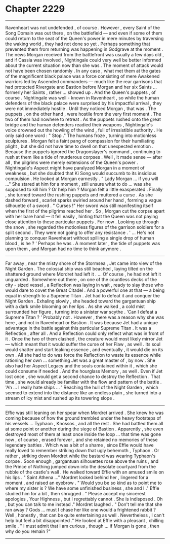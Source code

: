 
# Chapter 2229


---

Ravenheart was not undefended , of course .
However , every Saint of the Song Domain was out there , on the battlefield — and even if some of them could return to the seat of the Queen's power in mere minutes by traversing the waking world , they had not done so yet .
Perhaps something that prevented them from returning was happening in Godgrave at the moment . The news Morgan received from the battlefront was usually a few days old , and if Cassia was involved , Nightingale could very well be better informed about the current situation now than she was .
The moment of attack would not have been chosen randomly .
In any case , what met them at the gates of the magnificent black palace was a force consisting of mere Awakened warriors led by Ascended commanders — much like the rear garrisons that had protected Rivergate and Bastion before Morgan and her six Saints … formerly her Saints , rather … showed up .
And the Queen's puppets , of course .
Nightingale was well - known in Ravenheart , so while the human defenders of the black palace were surprised by his impactful arrival , they were not immediately hostile .
Until they noticed Morgan , that was .
The puppets , on the other hand , were hostile from the very first moment .
The two of them had nowhere to retreat .
As the puppets rushed onto the great bridge and the human defenders readied their weapons , Nightingale's voice drowned out the howling of the wind , full of irresistible authority .
He only said one word :
" Stop ."
The humans froze , turning into motionless sculptures . Morgan felt a faint pang of compassion for their humiliating plight , but she did not have time to dwell on that unexpected emotion .
Because the puppets ignored the Dragonslayer's command , continuing to rush at them like a tide of murderous corpses . Well , it made sense — after all , the pilgrims were merely extensions of the Queen's power . Nightingale's Aspect might have paralyzed Morgan in a moment of weakness , but she doubted that Ki Song would succumb to its insidious compulsion .
He looked at Morgan earnestly .
" Lady Morgan ... if you will …"
She stared at him for a moment , still unsure what to do … was she supposed to kill him ? Or help him ?
Morgan felt a little exasperated .
Finally , she turned toward the rushing puppets and muttered a curse . As she dashed forward , scarlet sparks swirled around her hand , forming a vague silhouette of a sword .
" Curses !"
Her sword was still manifesting itself when the first of the pilgrims reached her . So , Morgan cut the corpse apart with her bare hand — it fell easily , hinting that the Queen was not paying close attention to these particular puppets .
For now .
Looking up through the snow , she regarded the motionless figures of the garrison soldiers for a split second . They were not going to offer any resistance .
' ... He's not planning to conquer Ravenheart without spilling a single drop of human blood , is he ? '
Perhaps he was .
A moment later , the tide of puppets was upon them , and Morgan had no time to think anymore .
***
Far away , near the misty shore of the Stormsea , Jet came into view of the Night Garden .
The colossal ship was still beached , laying tilted on the shattered ground where Mordret had left it .
… Of course , he had not left it unguarded .
Somewhere out there , on one of the countless decks of the city - sized vessel , a Reflection was laying in wait , ready to slay those who would dare to covet the Great Citadel . And a powerful one at that — a being equal in strength to a Supreme Titan .
Jet had to defeat it and conquer the Night Garden .
Exhaling slowly , she headed toward the gargantuan ship with a dark smile blooming on her lips . As she walked , a cold mist surrounded her figure , turning into a sinister war scythe .
'Can I defeat a Supreme Titan ? '
Probably not . However , there was a reason why she was here , and not in Ravenheart or Bastion .
It was because Jet had a unique advantage in the battle against this particular
Supreme Titan . It was a Reflection , after all .
And a Reflection could only reflect what was in front of it .
Once the two of them clashed , the creature would most likely mirror Jet — which meant that it would suffer the curse of her Flaw , as well . Its soul would shatter and start leaking essence , and eventually , it would die on its own . All she had to do was force the Reflection to waste its essence while rationing her own ... something Jet was a great master of , by now .
She also had her Aspect Legacy and the souls contained within it , which she could consume if needed .
And the hourglass Memory , as well .
Even if Jet lost once , she would get a second chance to destroy the Reflection . That time , she would already be familiar with the flow and pattern of the battle .
'Ah … I really hate ships … '
Reaching the hull of the Night Garden , which seemed to extend into the distance like an endless plain , she turned into a stream of icy mist and rushed up its towering slope .
***
Effie was still leaning on her spear when Mordret arrived . She knew he was coming because of how the ground trembled under the heavy footsteps of his vessels … Typhaon , Knossos , and all the rest .
She had battled them all at some point or another during the siege of Bastion . Apparently , she even destroyed most of them at least once inside the loop … that time was gone now , of course , erased forever , and she retained no memories of these legendary battles .
Which was a bit of a shame , since Effie would have really loved to remember striking down that ugly behemoth , Typhaon . Or rather , striking down Mordret while the bastard was wearing Typhaon's corpse .
Soon enough , gargantuan silhouettes rose above the ruins , and the Prince of Nothing jumped down into the desolate courtyard from the rubble of the castle's wall .
He walked toward Effie with an amused smile on his lips .
" Saint Athena …"
Mordret looked behind her , lingered for a moment , and raised an eyebrow .
" Would you be so kind as to point me to where my sister is ? We have some unfinished business , she and I ."
Effie studied him for a bit , then shrugged .
" Please accept my sincerest apologies , Your Highness , but I regrettably cannot . She is indisposed . Oh , but you can talk to me instead ."
Mordret laughed .
" Don't tell me that she ran away ? Gods … must I chase her like one would a frightened rabbit ? Well , honestly , that can be quite entertaining as well . Nevertheless , I can't help but feel a bit disappointed ."
He looked at Effie with a pleasant , chilling smile .
" I must admit that I am curious , though … if Morgan is gone , then why do you remain ?"

---

